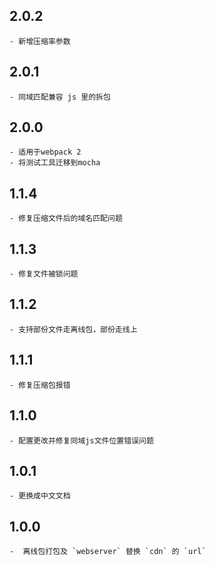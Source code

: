 ## 2.0.2
	- 新增压缩率参数


## 2.0.1
	- 同域匹配兼容 js 里的拆包

## 2.0.0
	- 适用于webpack 2
	- 将测试工具迁移到mocha


## 1.1.4
	- 修复压缩文件后的域名匹配问题


## 1.1.3
	- 修复文件被锁问题


## 1.1.2
	- 支持部份文件走离线包，部份走线上


## 1.1.1
	- 修复压缩包报错


## 1.1.0
	- 配置更改并修复同域js文件位置错误问题


## 1.0.1
	- 更换成中文文档


## 1.0.0
	-  离线包打包及 `webserver` 替换 `cdn` 的 `url`